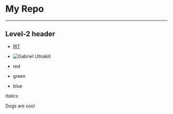 # My Repo

------

## Level-2 header

- [RIT](https://www.rit.edu/)
- ![Gabriel Ultrakill](https://github.com/user-attachments/assets/0897e2f4-c25e-44c6-a469-50be9edaff47)


- red
- green
- blue

*Italics*

Dogs are cool
